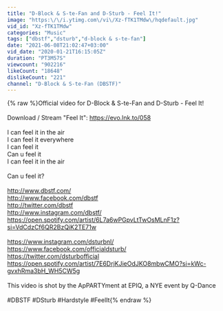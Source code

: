 ```yaml
---
title: "D-Block & S-te-Fan and D-Sturb - Feel It!"
image: "https:\/\/i.ytimg.com\/vi\/Xz-fTK1TMdw\/hqdefault.jpg"
vid_id: "Xz-fTK1TMdw"
categories: "Music"
tags: ["dbstf","dsturb","d-block & s-te-fan"]
date: "2021-06-08T21:02:47+03:00"
vid_date: "2020-01-21T16:15:05Z"
duration: "PT3M57S"
viewcount: "902216"
likeCount: "18648"
dislikeCount: "221"
channel: "D-Block & S-te-Fan (DBSTF)"
---
```

{% raw %}Official video for D-Block &amp; S-te-Fan and D-Sturb - Feel It!<br /><br />Download / Stream &quot;Feel It&quot;: <a rel="nofollow" target="blank" href="https://evo.lnk.to/058">https://evo.lnk.to/058</a>              <br /><br />I can feel it in the air<br />I can feel it everywhere<br />I can feel it<br />Can u feel it<br />I can feel it in the air<br /><br />Can u feel it? <br /><br /><a rel="nofollow" target="blank" href="http://www.dbstf.com/">http://www.dbstf.com/</a><br /><a rel="nofollow" target="blank" href="http://www.facebook.com/dbstf">http://www.facebook.com/dbstf</a><br /><a rel="nofollow" target="blank" href="http://twitter.com/dbstf">http://twitter.com/dbstf</a><br /><a rel="nofollow" target="blank" href="http://www.instagram.com/dbstf/">http://www.instagram.com/dbstf/</a><br /><a rel="nofollow" target="blank" href="https://open.spotify.com/artist/6L7a6wPGpvLtTwOsMLnF1z?si=VdCdzCf6QR2BzQiK2TE71w">https://open.spotify.com/artist/6L7a6wPGpvLtTwOsMLnF1z?si=VdCdzCf6QR2BzQiK2TE71w</a><br /><br /><a rel="nofollow" target="blank" href="https://www.instagram.com/dsturbnl/">https://www.instagram.com/dsturbnl/</a><br /><a rel="nofollow" target="blank" href="https://www.facebook.com/officialdsturb/">https://www.facebook.com/officialdsturb/</a><br /><a rel="nofollow" target="blank" href="https://twitter.com/dsturbofficial">https://twitter.com/dsturbofficial</a><br /><a rel="nofollow" target="blank" href="https://open.spotify.com/artist/7E6DrjKJieOdJKO8mbwCMO?si=kWc-gvxhRma3bH_WH5CW5g">https://open.spotify.com/artist/7E6DrjKJieOdJKO8mbwCMO?si=kWc-gvxhRma3bH_WH5CW5g</a><br /><br />This video is shot by the ApPARTYment at EPIQ, a NYE event by Q-Dance<br /><br />#DBSTF #DSturb #Hardstyle #FeelIt{% endraw %}
